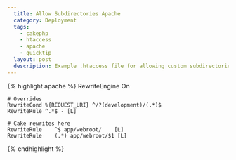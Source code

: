 ```yaml
---
  title: Allow Subdirectories Apache
  category: Deployment
  tags:
    - cakephp
    - htaccess
    - apache
    - quicktip
  layout: post
  description: Example .htaccess file for allowing custom subdirectories in your CakePHP application under Apache
---
```


{% highlight apache %}
<IfModule mod_rewrite.c>
    RewriteEngine On

    # Overrides
    RewriteCond %{REQUEST_URI} ^/?(development)/(.*)$
    RewriteRule ^.*$ - [L]

    # Cake rewrites here
    RewriteRule    ^$ app/webroot/    [L]
    RewriteRule    (.*) app/webroot/$1 [L]

</IfModule>
{% endhighlight %}